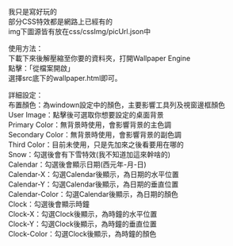 我只是寫好玩的<br>
部分CSS特效都是網路上已經有的<br>
img下圖源皆有放在css/cssImg/picUrl.json中<br>

使用方法：<br>
下載下來後解壓縮至你要的資料夾，打開Wallpaper Engine<br>
點擊：「從檔案開啟」<br>
選擇src底下的wallpaper.html即可。<br>


詳細設定：<br>
布置顏色：為windown設定中的顏色，主要影響工具列及視窗邊框顏色<br>
User Image：點擊後可選取你想要設定的桌面背景<br>
Primary Color：無背景時使用，會影響背景的主色調<br>
Secondary Color：無背景時使用，會影響背景的副色調<br>
Third Color：目前未使用，只是先加來之後看要用在哪的<br>
Snow：勾選後會有下雪特效(我不知道加這來幹啥的)<br>
Calendar：勾選後會顯示日期(西元年-月-日)<br>
Calendar-X：勾選Calendar後顯示，為日期的水平位置<br>
Calendar-Y：勾選Calendar後顯示，為日期的垂直位置<br>
Calendar-Color：勾選Calendar後顯示，為日期的顏色<br>
Clock：勾選後會顯示時鐘<br>
Clock-X：勾選Clock後顯示，為時鐘的水平位置<br>
Clock-Y：勾選Clock後顯示，為時鐘的垂直位置<br>
Clock-Color：勾選Clock後顯示，為時鐘的顏色<br>

